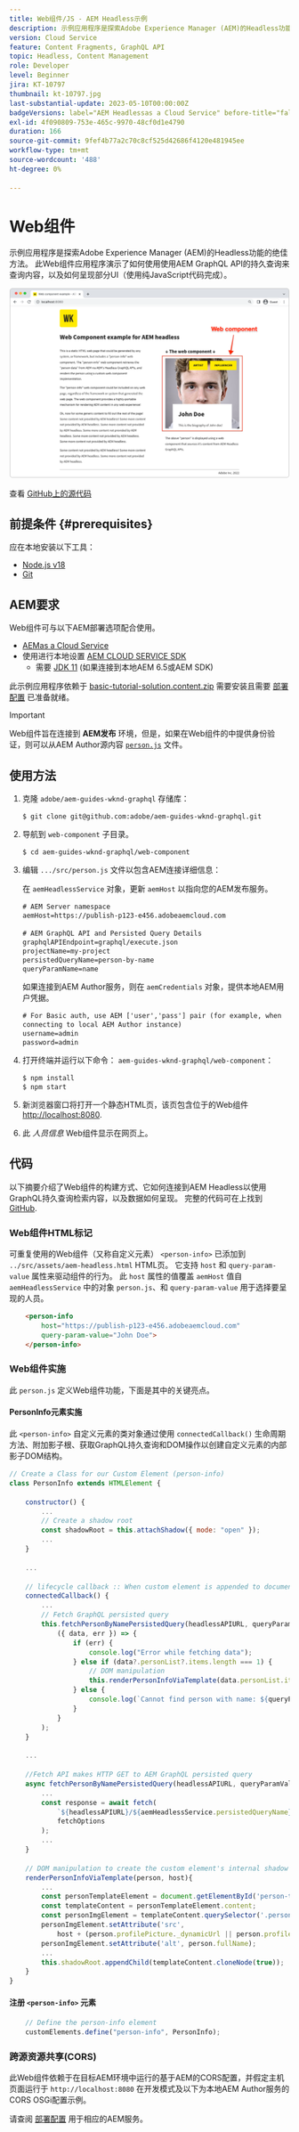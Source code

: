 ```yaml
---
title: Web组件/JS - AEM Headless示例
description: 示例应用程序是探索Adobe Experience Manager (AEM)的Headless功能的绝佳方法。 此Web组件/JS应用程序演示了如何通过AEM GraphQL API，使用持久化查询来查询内容。
version: Cloud Service
feature: Content Fragments, GraphQL API
topic: Headless, Content Management
role: Developer
level: Beginner
jira: KT-10797
thumbnail: kt-10797.jpg
last-substantial-update: 2023-05-10T00:00:00Z
badgeVersions: label="AEM Headlessas a Cloud Service" before-title="false"
exl-id: 4f090809-753e-465c-9970-48cf0d1e4790
duration: 166
source-git-commit: 9fef4b77a2c70c8cf525d42686f4120e481945ee
workflow-type: tm+mt
source-wordcount: '488'
ht-degree: 0%

---
```


# Web组件

示例应用程序是探索Adobe Experience Manager (AEM)的Headless功能的绝佳方法。 此Web组件应用程序演示了如何使用使用AEM GraphQL API的持久查询来查询内容，以及如何呈现部分UI（使用纯JavaScript代码完成）。

![带有AEM Headless的Web组件](./assets/web-component/web-component.png)

查看 [GitHub上的源代码](https://github.com/adobe/aem-guides-wknd-graphql/tree/main/web-component)

## 前提条件 {#prerequisites}

应在本地安装以下工具：

+ [Node.js v18](https://nodejs.org/en/)
+ [Git](https://git-scm.com/)

## AEM要求

Web组件可与以下AEM部署选项配合使用。

+ [AEMas a Cloud Service](https://experienceleague.adobe.com/docs/experience-manager-cloud-service/content/implementing/deploying/overview.html)
+ 使用进行本地设置 [AEM CLOUD SERVICE SDK](https://experienceleague.adobe.com/docs/experience-manager-learn/cloud-service/local-development-environment-set-up/overview.html?lang=zh-Hans)
   + 需要 [JDK 11](https://experience.adobe.com/#/downloads/content/software-distribution/en/general.html?1_group.propertyvalues.property=.%2Fjcr%3Acontent%2Fmetadata%2Fdc%3AsoftwareType&amp;1_group.propertyvalues.operation=equals&amp;1_group.propertyvalues.0_values=software-type%3Atooling&amp;fulltext=Oracle%7E+JDK%7E+11%7E&amp;orderby=%40jcr%3Acontent%2Fjcr%3AlastModified&amp;orderby.sort=desc&amp;layout=list&amp;p=list&amp;p.offset=limit&amp;p.offset=0&amp;p.limit=14444) (如果连接到本地AEM 6.5或AEM SDK)

此示例应用程序依赖于 [basic-tutorial-solution.content.zip](../multi-step/assets/explore-graphql-api/basic-tutorial-solution.content.zip) 需要安装且需要 [部署配置](../deployment/web-component.md) 已准备就绪。


>[!IMPORTANT]
>
>Web组件旨在连接到 __AEM发布__ 环境，但是，如果在Web组件的中提供身份验证，则可以从AEM Author源内容 [`person.js`](https://github.com/adobe/aem-guides-wknd-graphql/blob/main/web-component/src/person.js#L11) 文件。

## 使用方法

1. 克隆 `adobe/aem-guides-wknd-graphql` 存储库：

   ```shell
   $ git clone git@github.com:adobe/aem-guides-wknd-graphql.git
   ```

1. 导航到 `web-component` 子目录。

   ```shell
   $ cd aem-guides-wknd-graphql/web-component
   ```

1. 编辑 `.../src/person.js` 文件以包含AEM连接详细信息：

   在 `aemHeadlessService` 对象，更新 `aemHost` 以指向您的AEM发布服务。

   ```plain
   # AEM Server namespace
   aemHost=https://publish-p123-e456.adobeaemcloud.com
   
   # AEM GraphQL API and Persisted Query Details
   graphqlAPIEndpoint=graphql/execute.json
   projectName=my-project
   persistedQueryName=person-by-name
   queryParamName=name
   ```

   如果连接到AEM Author服务，则在 `aemCredentials` 对象，提供本地AEM用户凭据。

   ```plain
   # For Basic auth, use AEM ['user','pass'] pair (for example, when connecting to local AEM Author instance)
   username=admin
   password=admin
   ```

1. 打开终端并运行以下命令： `aem-guides-wknd-graphql/web-component`：

   ```shell
   $ npm install
   $ npm start
   ```

1. 新浏览器窗口将打开一个静态HTML页，该页包含位于的Web组件 [http://localhost:8080](http://localhost:8080).
1. 此 _人员信息_ Web组件显示在网页上。

## 代码

以下摘要介绍了Web组件的构建方式、它如何连接到AEM Headless以使用GraphQL持久查询检索内容，以及数据如何呈现。 完整的代码可在上找到 [GitHub](https://github.com/adobe/aem-guides-wknd-graphql/tree/main/web-component).

### Web组件HTML标记

可重复使用的Web组件（又称自定义元素） `<person-info>` 已添加到 `../src/assets/aem-headless.html` HTML页。 它支持 `host` 和 `query-param-value` 属性来驱动组件的行为。 此 `host` 属性的值覆盖 `aemHost` 值自 `aemHeadlessService` 中的对象 `person.js`、和 `query-param-value` 用于选择要呈现的人员。

```html
    <person-info 
        host="https://publish-p123-e456.adobeaemcloud.com"
        query-param-value="John Doe">
    </person-info>
```

### Web组件实施

此 `person.js` 定义Web组件功能，下面是其中的关键亮点。

#### PersonInfo元素实施

此 `<person-info>` 自定义元素的类对象通过使用 `connectedCallback()` 生命周期方法、附加影子根、获取GraphQL持久查询和DOM操作以创建自定义元素的内部影子DOM结构。

```javascript
// Create a Class for our Custom Element (person-info)
class PersonInfo extends HTMLElement {

    constructor() {
        ...
        // Create a shadow root
        const shadowRoot = this.attachShadow({ mode: "open" });
        ...
    }

    ...

    // lifecycle callback :: When custom element is appended to document
    connectedCallback() {
        ...
        // Fetch GraphQL persisted query
        this.fetchPersonByNamePersistedQuery(headlessAPIURL, queryParamValue).then(
            ({ data, err }) => {
                if (err) {
                    console.log("Error while fetching data");
                } else if (data?.personList?.items.length === 1) {
                    // DOM manipulation
                    this.renderPersonInfoViaTemplate(data.personList.items[0], host);
                } else {
                    console.log(`Cannot find person with name: ${queryParamValue}`);
                }
            }
        );
    }

    ...

    //Fetch API makes HTTP GET to AEM GraphQL persisted query
    async fetchPersonByNamePersistedQuery(headlessAPIURL, queryParamValue) {
        ...
        const response = await fetch(
            `${headlessAPIURL}/${aemHeadlessService.persistedQueryName}${encodedParam}`,
            fetchOptions
        );
        ...
    }

    // DOM manipulation to create the custom element's internal shadow DOM structure
    renderPersonInfoViaTemplate(person, host){
        ...
        const personTemplateElement = document.getElementById('person-template');
        const templateContent = personTemplateElement.content;
        const personImgElement = templateContent.querySelector('.person_image');
        personImgElement.setAttribute('src',
            host + (person.profilePicture._dynamicUrl || person.profilePicture._path));
        personImgElement.setAttribute('alt', person.fullName);
        ...
        this.shadowRoot.appendChild(templateContent.cloneNode(true));
    }
}
```

#### 注册 `<person-info>` 元素

```javascript
    // Define the person-info element
    customElements.define("person-info", PersonInfo);
```

### 跨源资源共享(CORS)

此Web组件依赖于在目标AEM环境中运行的基于AEM的CORS配置，并假定主机页面运行于 `http://localhost:8080` 在开发模式及以下为本地AEM Author服务的CORS OSGi配置示例。

请查阅 [部署配置](../deployment/web-component.md) 用于相应的AEM服务。
